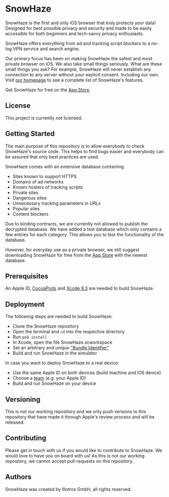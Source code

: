 # SnowHaze


SnowHaze is the first and only iOS browser that truly protects your data! Designed for best possible privacy and security and made to be easily accessible for both beginners and tech-savvy privacy enthusiasts.

SnowHaze offers everything from ad and tracking script blockers to a no-log VPN service and search engine.

Our primary focus has been on making SnowHaze the safest and most private browser on iOS. We also take small things seriously. What are these small things you ask? For example, SnowHaze will never establish any connection to any server without your explicit consent. Including our own. Visit [our homepage](https://snowhaze.com/) to see a complete list of SnowHaze's features.

Get SnowHaze for free on the [App Store](https://snowhaze.com/download).

## License

This project is currently *not* licensed.

## Getting Started

The main purpose of this repository is to allow everybody to check SnowHaze's source code. This helps to find bugs easier and everybody can be assured that only best practices are used.

SnowHaze comes with an extensive database containing  

  * Sites known to support HTTPS 
  * Domains of ad networks
  * Known hosters of tracking scripts
  * Private sites
  * Dangerous sites
  * Unnecessary tracking parameters in URLs
  * Popular sites
  * Content blockers

Due to binding contracts, we are currently not allowed to publish the decrypted database. We have added a test database which only contains a few entries for each category. This allows you to test the functionality of the database.

However, for everyday use as a private browser, we still suggest downloading SnowHaze for free from the [App Store](https://snowhaze.com/download) with the newest database.


## Prerequisites

An Apple ID, [CocoaPods](https://guides.cocoapods.org/using/getting-started.html#installation) and [Xcode 9.3](https://developer.apple.com/xcode/) are needed to build SnowHaze.


## Deployment

The following steps are needed to build SnowHaze:  

  * Clone the SnowHaze repository
  * Open the terminal and `cd` into the respective directory
  * Run  `pod install`
  * In Xcode, open the file SnowHaze.xcworkspace
  * Set an arbitrary and *unique* ["Bundle Identifier"](https://cocoacasts.com/what-are-app-ids-and-bundle-identifiers/)
  * Build and run SnowHaze in the simulator

In case you want to deploy SnowHaze to a real device:  

  * Use the same Apple ID on both devices (build machine and iOS device)
  * Choose a [team](https://stackoverflow.com/questions/39524148/requires-a-development-team-select-a-development-team-in-the-project-editor-cod) (e.g. your Apple ID)
  * Build and run SnowHaze on your device


## Versioning

This is not our working repository and we only push versions to this repository that have made it through Apple's review process and will be released.


## Contributing

Please get in touch with us if you would like to contribute to SnowHaze. We would love to have you on board with us! As this is not our working repository, we cannot accept pull-requests on this repository.
 

## Authors

SnowHaze was created by Illotros GmbH, all rights reserved.


